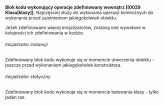 **Blok kodu wykonujący operacje zdefiniowany wewnątrz [[0029 Klasa|klasy]].** Najczęściej służy do wykonania operacji koniecznych do wykonania przed zaistnieniem jakiegokolwiek obiektu.

Jeżeli zdefiniowano więcej inicjalizatorów, zostaną one wywołane w kolejności ich zdefiniowania w kodzie.

###### Inicjalizator instancji
Zdefiniowany blok kodu wykonuje się w momencie utworzenia obiektu - jeszcze przed wykonaniem jakiegokolwiek konstruktora.

###### Inicjalizator statyczny
Zdefiniowany blok kodu wykonuje się w momencie ładowania klasy - tylko jeden raz. 